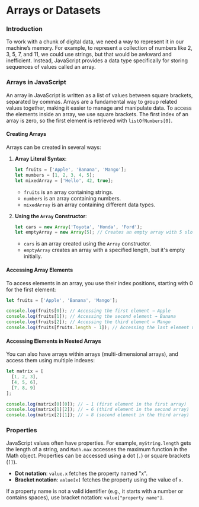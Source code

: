 # Arrays or Datasets

### Introduction

To work with a chunk of digital data, we need a way to represent it in our machine’s memory. For example, to represent a collection of numbers like 2, 3, 5, 7, and 11, we could use strings, but that would be awkward and inefficient. Instead, JavaScript provides a data type specifically for storing sequences of values called an array.

### Arrays in JavaScript

An array in JavaScript is written as a list of values between square brackets, separated by commas. Arrays are a fundamental way to group related values together, making it easier to manage and manipulate data. To access the elements inside an array, we use square brackets. The first index of an array is zero, so the first element is retrieved with `listOfNumbers[0]`.

#### Creating Arrays

Arrays can be created in several ways:

1. **Array Literal Syntax**:

   ```javascript
   let fruits = ['Apple', 'Banana', 'Mango'];
   let numbers = [1, 2, 3, 4, 5];
   let mixedArray = ['Hello', 42, true];
   ```

   - `fruits` is an array containing strings.
   - `numbers` is an array containing numbers.
   - `mixedArray` is an array containing different data types.

2. **Using the `Array` Constructor**:

   ```javascript
   let cars = new Array('Toyota', 'Honda', 'Ford');
   let emptyArray = new Array(5); // Creates an empty array with 5 slots
   ```

   - `cars` is an array created using the `Array` constructor.
   - `emptyArray` creates an array with a specified length, but it's empty initially.

#### Accessing Array Elements

To access elements in an array, you use their index positions, starting with 0 for the first element:

```javascript
let fruits = ['Apple', 'Banana', 'Mango'];

console.log(fruits[0]); // Accessing the first element → Apple
console.log(fruits[1]); // Accessing the second element → Banana
console.log(fruits[2]); // Accessing the third element → Mango
console.log(fruits[fruits.length - 1]); // Accessing the last element using length property → Mango
```

#### Accessing Elements in Nested Arrays

You can also have arrays within arrays (multi-dimensional arrays), and access them using multiple indexes:

```javascript
let matrix = [
  [1, 2, 3],
  [4, 5, 6],
  [7, 8, 9]
];

console.log(matrix[0][0]); // → 1 (first element in the first array)
console.log(matrix[1][2]); // → 6 (third element in the second array)
console.log(matrix[2][1]); // → 8 (second element in the third array)
```

### Properties

JavaScript values often have properties. For example, `myString.length` gets the length of a string, and `Math.max` accesses the maximum function in the Math object. Properties can be accessed using a dot (`.`) or square brackets (`[]`).

- **Dot notation**: `value.x` fetches the property named "x".
- **Bracket notation**: `value[x]` fetches the property using the value of `x`.

If a property name is not a valid identifier (e.g., it starts with a number or contains spaces), use bracket notation: `value["property name"]`.

